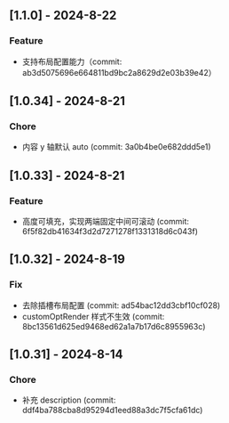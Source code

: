 ## [1.1.0] - 2024-8-22

### Feature

- 支持布局配置能力（commit: ab3d5075696e664811bd9bc2a8629d2e03b39e42）

## [1.0.34] - 2024-8-21

### Chore

- 内容 y 轴默认 auto (commit: 3a0b4be0e682ddd5e1)

## [1.0.33] - 2024-8-21

### Feature

- 高度可填充，实现两端固定中间可滚动 (commit: 6f5f82db41634f3d2d7271278f1331318d6c043f)

## [1.0.32] - 2024-8-19

### Fix

- 去除插槽布局配置 (commit: ad54bac12dd3cbf10cf028)
- customOptRender 样式不生效 (commit: 8bc13561d625ed9468ed62a1a7b17d6c8955963c)

## [1.0.31] - 2024-8-14

### Chore

- 补充 description (commit: ddf4ba788cba8d95294d1eed88a3dc7f5cfa61dc)
